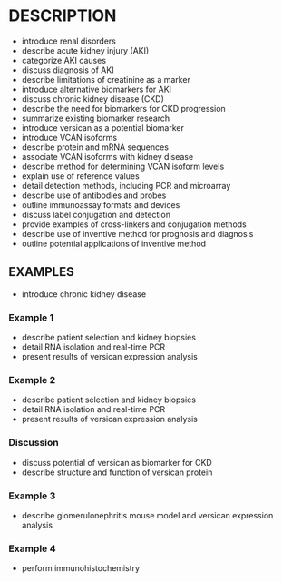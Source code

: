 # DESCRIPTION

- introduce renal disorders
- describe acute kidney injury (AKI)
- categorize AKI causes
- discuss diagnosis of AKI
- describe limitations of creatinine as a marker
- introduce alternative biomarkers for AKI
- discuss chronic kidney disease (CKD)
- describe the need for biomarkers for CKD progression
- summarize existing biomarker research
- introduce versican as a potential biomarker
- introduce VCAN isoforms
- describe protein and mRNA sequences
- associate VCAN isoforms with kidney disease
- describe method for determining VCAN isoform levels
- explain use of reference values
- detail detection methods, including PCR and microarray
- describe use of antibodies and probes
- outline immunoassay formats and devices
- discuss label conjugation and detection
- provide examples of cross-linkers and conjugation methods
- describe use of inventive method for prognosis and diagnosis
- outline potential applications of inventive method

## EXAMPLES

- introduce chronic kidney disease

### Example 1

- describe patient selection and kidney biopsies
- detail RNA isolation and real-time PCR
- present results of versican expression analysis

### Example 2

- describe patient selection and kidney biopsies
- detail RNA isolation and real-time PCR
- present results of versican expression analysis

### Discussion

- discuss potential of versican as biomarker for CKD
- describe structure and function of versican protein

### Example 3

- describe glomerulonephritis mouse model and versican expression analysis

### Example 4

- perform immunohistochemistry


